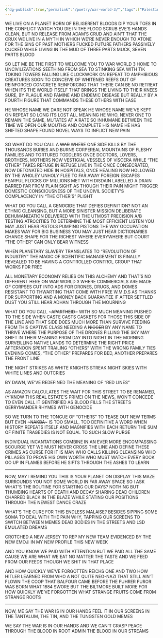 ```yaml
---
{"dg-publish":true,"permalink":"/poetry/war-world-3/","tags":["Palestine","poetry"]}
---
```


WE LIVE ON A PLANET BORN OF BELIGERENT BLOODS 
DIP YOUR TOES IN THE CONFLICT 
WATCH YOU DIE IN THE FLOOD 
SCRUB EVE’S HANDS CLEAN, 
BUT NO RELEASE FROM ADAM’S CRUD 
AND AIN’T THAT THE CRUX 
WE LIVE IN A MYTH IN WHICH WE’RE NEVER ENOUGH 
TO ATONE FOR THE SINS OF PAST MOTHERS FUCKED 
FUTURE FATHERS PASSIVELY CUCKED 
WHILE LIVING IN THE MUD 
OF THREE PARTS MUCK, 
SEVEN PARTS BLOOD

SO LET ME BE THE FIRST TO WELCOME YOU 
TO WAR WORLD 3 
HOME TO UNCIVILIZATIONS SEETHING FROM SEA TO STINKING SEA 
WITH TIK TOKING TOWERS FALLING LIKE CLOCKWORK ON REPEAT 
TO AMPHIBIOUS CREATURES SOON TO CONCEIVE OF 
WHITENED REEFS OUT OF REINFORCED CONCRETE 
REINFORCING THAT THERE CAN BE NO RETREAT 
WHEN ITS THE WORLD ITSELF THAT BRINGS THE LIVING TO THEIR KNEES 
SURE, BY PLAGUE AND FAMINE AND ENDEMIC DISEASE 
BUT REALLY BY A FOURTH FIGURE THAT COMMANDS THESE OTHERS WITH EASE

HE WHOSE NAME WE DARE NOT SPEAK 
HE WHOSE NAME WE’VE KEPT ON REPEAT SO LONG 
ITS LOST ALL MEANING 
HE WHO, NEVER ONE TO REMAIN THE SAME, 
MUTATES AT A RATE SO INHUMANE 
BETWEEN THE TIME WE OPEN OUR MOUTHS AND COMPLETE HIS NAME 
HE HAS SHIFTED SHAPE 
FOUND NOVEL WAYS TO INFLICT NEW PAIN

---

SO WHAT DO YOU CALL A ~~WAR~~ 
WHERE ONE SIDE KILLS BY THE THOUSANDS
BURIES AND BURNS CORPEREAL MOUNTAINS OF 
FLESHY FAMILIES AND TORTURED TODDLERS 
ONCE DOCTORS, LOVERS, BROTHERS, MOTHERS 
NOW VESTIGIAL VESSELS OF VISCERA 
WHILE “THE OTHER” TAKES REFUGE IN REFUSE
LIVE IN THE ONCE CONSECRATED, NOW DETONATED 
HIDE IN HOSPITALS, ONCE HEALING NOW HOLLOWED
BY THE WHOLEY UNHOLY 
FLEE TO FAR AWAY FOREIGN ESCAPES 
FEARFUL FLOCKS OF MILLIONS MET WITH DISDAIN
LABELLED A DRAIN
BARRED FAR FROM PLAIN SIGHT 
AS THOUGH THEIR PAIN MIGHT 
TRIGGER DOMESTIC CONSCIOUSNESS OF THE UNCIVIL SOCIETY’S 
COMPLACENCY 
IN “THE OTHER’S” PLIGHT

WHAT DO YOU CALL A ~~GENOCIDE~~ THAT DEFIES DEFINITION? 
NOT AN ETHNIC CLEANSING, 
BUT A MORE SINISTER MISSION 
DELIBERATE DEHUMANIZATION 
DELIVERED WITH THE UTMOST PRECISION 
A/B TESTING ATROCITIES 
TO DETERMINE THE MOST EFFICIENT 
LISTEN 
YOU MAY JUST HEAR PISTOLS PUMPING PISTONS 
THE WAY OCCUPATION MAKES WAY FOR BIG BUSINESS 
YOU MAY JUST HEAR DICTIONARIES CHANGE SHAPE FOR THE RICHEST 
WHERE EVERYWHERE BUT COURT 
“THE OTHER” CAN ONLY BEAR WITNESS

WHEN PLANETARY SLAVERY 
TRANSLATES TO “REVOLUTION OF INDUSTRY” 
THE MAGIC OF SCIENTIFIC MANAGEMENT IS FINALLY REVEALED TO BE 
HAVING A CONTROLLED CONTROL GROUP THAT WORKS FOR FREE

ALL MONETARY ECONOMY RELIES ON THIS ALCHEMY 
AND THAT’S NO DIFFERENT HERE ON WAR WORLD 3 
WHERE COMMERCIALS ARE MADE OF CORPSES 
CUT INTO ADS FOR DRONES, DRUGS, AND DOMES RESISTANT TO THWARTING
THAT COME WITH FREE W.M.D.S AS THANKS FOR SUPPORTING 
AND A MONEY BACK GUARANTEE IF AFTER SETTLED DUST 
YOU STILL HEAR ADHAN THROUGH THE MOURNING

WHAT DO YOU CALL ~~~APARTHEID~~~ 
WITH SO MUCH MEANING PUSHED TO THE SIDE 
WHEN CASTE CASTS CASKETS FOR THOSE THIS SIDE OF THE LINE
AND THAT SIDE DOES MUCH MORE THAN SURVIVE 
FEEDING FROM THIS CAPTIVE CLASS 
NEEDING A ~~NIGGER~~ BY ANY NAME TO THRIVE 
WHERE THE PURPOSE OF THE DRONES FILLING THE SKY 
MAY SHIFT IN THEIR MEANING FROM DAY INTO NIGHT
IN THE MORNING SURVEILLING NATIVE LANDS TO DETERMINE THE RIGHT PRICE 
AFTERNOON SPENT TRAILING “OTHERS” WITH THE WRONG FAMILY TIES 
EVENING COMES, “THE OTHER” PREPARES FOR BED, 
ANOTHER PREPARES THE FRONT LINE

THE NIGHT STRIKES AS WHITE KNIGHTS STREAK NIGHT SKIES WITH WHITE LINES AND OUTCRIES

BY DAWN, WE'VE REDEFINED THE MEANING OF “RED LINES”

AS AMAZON CALCULATES THE WAIT FOR THIS STREET TO BE RENAMED, 
(Y’KNOW THIS REAL ESTATE'S PRIME)
ON THE NEWS, WON’T CONCEDE TO EVEN CALL IT GENTRIFIED 
AS BLOOD FILLS THE STREETS GERRYMANDER RHYMES WITH 
GENOCIDE

SO WE TURN TO THE TONGUE OF “OTHERS” 
TO TEASE OUT NEW TERMS 
BUT EVEN ~~~NAKBA~~~ IS TOO SMALL, 
TOO DEFINITIVE A WORD 
WHEN HISTORY REPEATS ITSELF AND MAGNIFIES WITH EACH RETURN 
THE SUM OF FINITE TRAGEDIES IS NOT EQUAL TO 
SUCH 
SLOW 
PURGE 

INDIVIDUAL INCANTATIONS COMBINE 
IN AN EVER MORE ENCOMPASSING SCOURGE 
YET WE MUST NEVER CROSS THE LINE 
AND DEFINE THESE CRIMES AS CURSE 
FOR IT IS MAN WHO CALLS KILLING CLEANSING 
WHO PILLAGES TO PROVE HIS OWN WORTH 
WHO MUST WATCH EVERY BOOK GO UP IN FLAMES
BEFORE HE SIFTS THROUGH THE ASHES TO LEARN

---

NOW, MAY I REMIND YOU 
THIS IS YOUR PLANET ON DISPLAY 
THIS MAZE SURROUNDS YOU
NOT SOME WORLD IN FAR AWAY SPACE
SO I ASK 
WHAT'S THE ROUTINE FOR STARTING OUR DAYS? 
NOTHING BUT THUMBING HEARTS OF DEATH AND DECAY 
SHARING DEAD CHILDREN CHARRED BLACK IN THE BLAZE 
WHILE STATING OUR POSITIONS 
THROUGH THE NEWEST DANCE CRAZE

WHAT’S THE CURE FOR THIS ENDLESS MALAISE? 
BESIDES SIPPING SOME SOMA TO DEAL WITH THE PAIN 
WHY, TAPPING OUR SCREENS TO SWITCH BETWEEN MEMES 
DEAD BODIES IN THE STREETS 
AND LSD EMULATED DREAMS

CROTCHED A NEW JERSEY
TO REP MY NEW TEAM 
EVIDENCED BY THE NEW EMOJI 
IN MY NEW PROFILE
THIS NEW WEEK

AND YOU KNOW 
WE PAID WITH ATTENTION 
BUT WE PAID ALL THE SAME 
CAUSE WE ARE WHAT WE EAT 
NO MATTER THE TASTE 
AND WE FEED FROM OUR FEEDS 
THOUGH WE SHIT IN THAT PLACE

AND HOW QUICKLY WE’VE FORGOTTEN 
REICHS ONE AND TWO 
HOW HITLER LEARNED FROM WHO 
A NOT QUITE NEO-NAZI 
THAT STILL AIN’T FLOWN THE COOP 
THAT BALFOUR CAME BEFORE THE FUHRER FUROR WAS BORN 
WHAT 1884 SWORE BUT THE BILTMORE BUILT MORE FOR 
HOW QUICKLY WE’VE FORGOTTEN 
WHAT STRANGE FRUITS COME FROM STRANGE ROOTS

---

NOW, ME SAY THE WAR IS IN OUR HANDS 
FEEL IT IN OUR SCREENS 
IN THE TANTALUM, THE TIN, AND THE TUNGSTEN GOLD MEMES

WE SAY THE WAR IS IN OUR HANDS 
AND WE CAN'T GRASP PEACE 
THROUGH THE BLOOD IN ROOT ADMIN
THE BLOOD IN OUR STREAMS